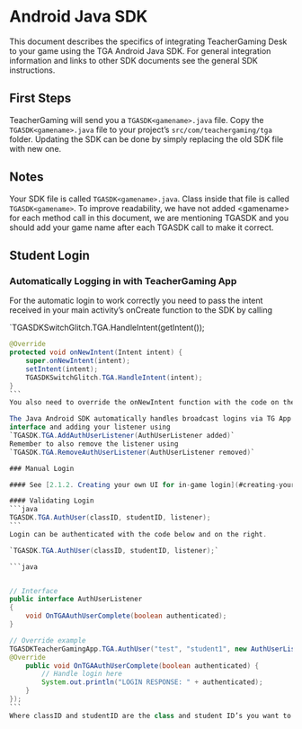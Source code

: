 # Android Java SDK

This document describes the specifics of integrating TeacherGaming Desk to your game using the TGA Android Java SDK. For general integration information and links to other SDK documents see the general SDK instructions.

## First Steps
TeacherGaming will send you a `TGASDK<gamename>.java` file. Copy the `TGASDK<gamename>.java` file to your project’s `src/com/teachergaming/tga` folder. Updating the SDK can be done by simply replacing the old SDK file with new one.

## Notes
Your SDK file is called `TGASDK<gamename>.java`. Class inside that file is called `TGASDK<gamename>`. To improve readability, we have not added &lt;gamename&gt; for each method call in this document, we are mentioning TGASDK and you should add your game name after each TGASDK call to make it correct.

## Student Login

### Automatically Logging in with TeacherGaming App
For the automatic login to work correctly you need to pass the intent received in your main activity’s onCreate function to the SDK by calling

`TGASDKSwitchGlitch.TGA.HandleIntent(getIntent());

````java
@Override
protected void onNewIntent(Intent intent) {
    super.onNewIntent(intent);
    setIntent(intent);
    TGASDKSwitchGlitch.TGA.HandleIntent(intent);
}
```
You also need to override the onNewIntent function with the code on the right.

The Java Android SDK automatically handles broadcast logins via TG App. You can get notified about students logging in and logging out by implementing the `TGASDK.TGA.AuthUserListener`
interface and adding your listener using
`TGASDK.TGA.AddAuthUserListener(AuthUserListener added)`
Remember to also remove the listener using
`TGASDK.TGA.RemoveAuthUserListener(AuthUserListener removed)`

### Manual Login

#### See [2.1.2. Creating your own UI for in-game login](#creating-your-own-ui-for-in-game-login2.1.2.) for information about manual login and guidelines for creating a login UI.

#### Validating Login
```java
TGASDK.TGA.AuthUser(classID, studentID, listener);
```
Login can be authenticated with the code below and on the right.

`TGASDK.TGA.AuthUser(classID, studentID, listener);`

```java


// Interface
public interface AuthUserListener
{
    void OnTGAAuthUserComplete(boolean authenticated);
}

// Override example
TGASDKTeacherGamingApp.TGA.AuthUser("test", "student1", new AuthUserListener() {
@Override
	public void OnTGAAuthUserComplete(boolean authenticated) {
		// Handle login here
		System.out.println("LOGIN RESPONSE: " + authenticated);
	}
});
```
Where classID and studentID are the class and student ID’s you want to login with, and listener implements the `AuthUserListener` interface to listen when the login has completed.

